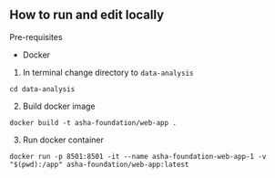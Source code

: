 ## How to run and edit locally

Pre-requisites
- Docker

1. In terminal change directory to `data-analysis`
```
cd data-analysis
```
2. Build docker image
```
docker build -t asha-foundation/web-app .
```
3. Run docker container
```
docker run -p 8501:8501 -it --name asha-foundation-web-app-1 -v "$(pwd):/app" asha-foundation/web-app:latest
```
